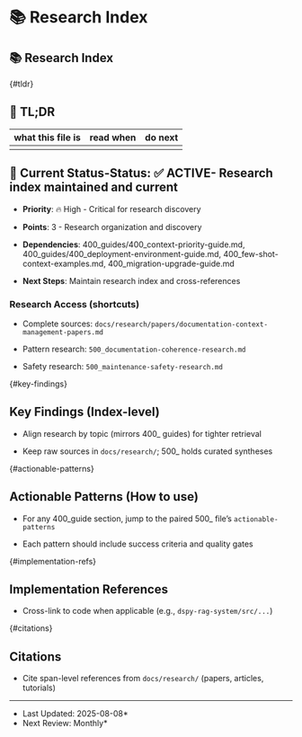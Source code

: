 <!-- CONTEXT_REFERENCE: 400_guides/400_context-priority-guide.md -->
<!-- MODULE_REFERENCE: 400_guides/400_deployment-environment-guide.md -->
<!-- MODULE_REFERENCE: 400_few-shot-context-examples.md -->
<!-- MODULE_REFERENCE: 400_migration-upgrade-guide.md -->
<!-- MEMORY_CONTEXT: HIGH - Research index and discovery hub -->
# 📚 Research Index

## 📚 Research Index

<!-- RESEARCH_INDEX
{
  "topics": [
{"400": "400_guides/400_deployment-environment-guide.md", "500": "500_deployment-research.md", "anchors":
["tldr","key-findings","actionable-patterns","implementation-refs","citations"]},
{"400": "400_integration-patterns-guide.md", "500": "500_integration-research.md", "anchors":
["tldr","key-findings","actionable-patterns","implementation-refs","citations"]},
{"400": "400_migration-upgrade-guide.md", "500": "500_migration-research.md", "anchors":
["tldr","key-findings","actionable-patterns","implementation-refs","citations"]},
{"400": "400_guides/400_performance-optimization-guide.md", "500": "500_performance-research.md", "anchors":
["tldr","key-findings","actionable-patterns","implementation-refs","citations"]},
{"400": "400_guides/400_testing-strategy-guide.md", "500": "500_testing-research.md", "anchors":
["tldr","key-findings","actionable-patterns","implementation-refs","citations"]},
{"400": "400_few-shot-context-examples.md", "500": "500_few-shot-research.md", "anchors":
["tldr","key-findings","actionable-patterns","implementation-refs","citations"]},
{"400": "400_guides/400_security-best-practices-guide.md", "500": "500_security-research.md", "anchors":
["tldr","key-findings","actionable-patterns","implementation-refs","citations"]},
{"400": "400_cursor-context-engineering-guide.md", "500": "500_context-engineering-research.md", "anchors":
["tldr","key-findings","actionable-patterns","implementation-refs","citations"]},
{"400": "400_guides/400_mission-dashboard-guide.md", "500": "500_mission-dashboard-research.md", "anchors":
["tldr","key-findings","actionable-patterns","implementation-refs","citations"]},
{"400": "400_guides/400_metadata-collection-guide.md", "500": "500_metadata-research.md", "anchors":
["tldr","key-findings","actionable-patterns","implementation-refs","citations"]},
{"400": "400_guides/400_mission-dashboard-guide.md", "500": "500_monitoring-research.md", "anchors":
["tldr","key-findings","actionable-patterns","implementation-refs","citations"]}
  ]
}
RESEARCH_INDEX -->

<!-- ANCHOR: tldr -->
{#tldr}

## 🔎 TL;DR

| what this file is | read when | do next |
|---|---|---|
|  |  |  |

## 🎯 **Current Status**-**Status**: ✅ **ACTIVE**- Research index maintained and current

- **Priority**: 🔥 High - Critical for research discovery

- **Points**: 3 - Research organization and discovery

- **Dependencies**: 400_guides/400_context-priority-guide.md, 400_guides/400_deployment-environment-guide.md, 400_few-shot-context-examples.md, 400_migration-upgrade-guide.md

- **Next Steps**: Maintain research index and cross-references

### Research Access (shortcuts)

- Complete sources: `docs/research/papers/documentation-context-management-papers.md`

- Pattern research: `500_documentation-coherence-research.md`

- Safety research: `500_maintenance-safety-research.md`

<!-- ANCHOR: key-findings -->
{#key-findings}

## Key Findings (Index-level)

- Align research by topic (mirrors 400_ guides) for tighter retrieval

- Keep raw sources in `docs/research/`; 500_ holds curated syntheses

<!-- ANCHOR: actionable-patterns -->
{#actionable-patterns}

## Actionable Patterns (How to use)

- For any 400_guide section, jump to the paired 500_ file’s `actionable-patterns`

- Each pattern should include success criteria and quality gates

<!-- ANCHOR: implementation-refs -->
{#implementation-refs}

## Implementation References

- Cross-link to code when applicable (e.g., `dspy-rag-system/src/...`)

<!-- ANCHOR: citations -->
{#citations}

## Citations

- Cite span-level references from `docs/research/` (papers, articles, tutorials)

- --

- Last Updated: 2025-08-08*
- Next Review: Monthly*
